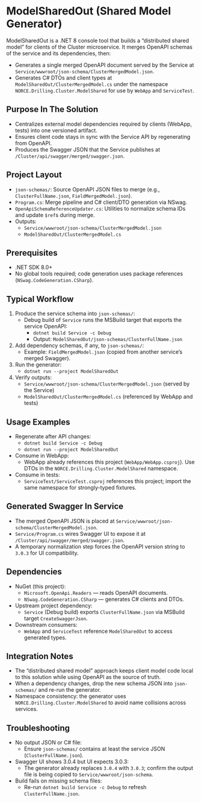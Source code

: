 # ModelSharedOut (Shared Model Generator)

ModelSharedOut is a .NET 8 console tool that builds a “distributed shared model” for clients of the Cluster microservice.
It merges OpenAPI schemas of the service and its dependencies, then:
- Generates a single merged OpenAPI document served by the Service at `Service/wwwroot/json-schema/ClusterMergedModel.json`.
- Generates C# DTOs and client types at `ModelSharedOut/ClusterMergedModel.cs` under the namespace `NORCE.Drilling.Cluster.ModelShared` for use by `WebApp` and `ServiceTest`.

## Purpose In The Solution
- Centralizes external model dependencies required by clients (WebApp, tests) into one versioned artifact.
- Ensures client code stays in sync with the Service API by regenerating from OpenAPI.
- Produces the Swagger JSON that the Service publishes at `/Cluster/api/swagger/merged/swagger.json`.

## Project Layout
- `json-schemas/`: Source OpenAPI JSON files to merge (e.g., `ClusterFullName.json`, `FieldMergedModel.json`).
- `Program.cs`: Merge pipeline and C# client/DTO generation via NSwag.
- `OpenApiSchemaReferenceUpdater.cs`: Utilities to normalize schema IDs and update `$ref`s during merge.
- Outputs:
  - `Service/wwwroot/json-schema/ClusterMergedModel.json`
  - `ModelSharedOut/ClusterMergedModel.cs`

## Prerequisites
- .NET SDK 8.0+
- No global tools required; code generation uses package references (`NSwag.CodeGeneration.CSharp`).

## Typical Workflow
1. Produce the service schema into `json-schemas/`:
   - Debug build of `Service` runs the MSBuild target that exports the service OpenAPI:
     - `dotnet build Service -c Debug`
     - Output: `ModelSharedOut/json-schemas/ClusterFullName.json`
2. Add dependency schemas, if any, to `json-schemas/`:
   - Example: `FieldMergedModel.json` (copied from another service’s merged Swagger).
3. Run the generator:
   - `dotnet run --project ModelSharedOut`
4. Verify outputs:
   - `Service/wwwroot/json-schema/ClusterMergedModel.json` (served by the Service)
   - `ModelSharedOut/ClusterMergedModel.cs` (referenced by WebApp and tests)

## Usage Examples
- Regenerate after API changes:
  - `dotnet build Service -c Debug`
  - `dotnet run --project ModelSharedOut`
- Consume in WebApp:
  - WebApp already references this project (`WebApp/WebApp.csproj`). Use DTOs in the `NORCE.Drilling.Cluster.ModelShared` namespace.
- Consume in tests:
  - `ServiceTest/ServiceTest.csproj` references this project; import the same namespace for strongly-typed fixtures.

## Generated Swagger In Service
- The merged OpenAPI JSON is placed at `Service/wwwroot/json-schema/ClusterMergedModel.json`.
- `Service/Program.cs` wires Swagger UI to expose it at `/Cluster/api/swagger/merged/swagger.json`.
- A temporary normalization step forces the OpenAPI version string to `3.0.3` for UI compatibility.

## Dependencies
- NuGet (this project):
  - `Microsoft.OpenApi.Readers` — reads OpenAPI documents.
  - `NSwag.CodeGeneration.CSharp` — generates C# clients and DTOs.
- Upstream project dependency:
  - `Service` (Debug build) exports `ClusterFullName.json` via MSBuild target `CreateSwaggerJson`.
- Downstream consumers:
  - `WebApp` and `ServiceTest` reference `ModelSharedOut` to access generated types.

## Integration Notes
- The “distributed shared model” approach keeps client model code local to this solution while using OpenAPI as the source of truth.
- When a dependency changes, drop the new schema JSON into `json-schemas/` and re-run the generator.
- Namespace consistency: the generator uses `NORCE.Drilling.Cluster.ModelShared` to avoid name collisions across services.

## Troubleshooting
- No output JSON or C# file:
  - Ensure `json-schemas/` contains at least the service JSON (`ClusterFullName.json`).
- Swagger UI shows 3.0.4 but UI expects 3.0.3:
  - The generator already replaces `3.0.4` with `3.0.3`; confirm the output file is being copied to `Service/wwwroot/json-schema`.
- Build fails on missing schema files:
  - Re-run `dotnet build Service -c Debug` to refresh `ClusterFullName.json`.
